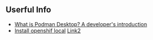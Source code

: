 ## Userful Info
- [What is Podman Desktop? A developer's introduction](https://developers.redhat.com/articles/2023/03/01/podman-desktop-introduction)
- [Install openshif local](https://podman-desktop.io/docs/Installation/windows-install/installing-podman-with-openshift-local) [Link2](https://console.redhat.com/openshift/create/local)
